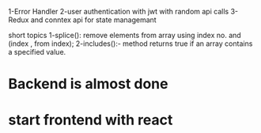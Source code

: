 1-Error Handler
2-user authentication with jwt with random api calls
3-Redux and conntex api for state managemant




short topics
1-splice(): remove elements from array using index no. and (index , from index);
2-includes():- method returns true if an array contains a specified value.

# Backend is almost done
# start frontend with react
 